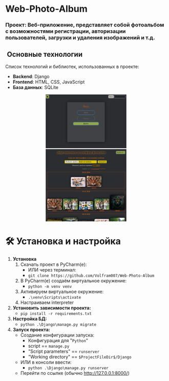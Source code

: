 # Web-Photo-Album

### Проект: Веб-приложение, представляет собой фотоальбом с возможностями регистрации, авторизации пользователей, загрузки и удаления изображений и т.д.

## ️ Основные технологии
Список технологий и библиотек, использованных в проекте:
- **Backend**: Django
- **Frontend**: HTML, CSS, JavaScript
- **База данных**: SQLite

<center>
<img src="img_example/Screenshot_1.png" width='50%' height="auto" alt="Авторизация">
<img src="img_example/Screenshot_2.png" width='50%' height="auto" alt="Главная">
</center>

# 🛠️ **Установка и настройка**
1. **Установка**
   1. Скачать проект в PyCharm(е):
      * ИЛИ через терминал:
      * `git clone https://github.com/Volfram007/Web-Photo-Album`
   2. В PyCharm(е) создаём виртуальное окружение:
      * `python -m venv venv`
   3. Активируем виртуальное окружение:
      * `.\venv\Scripts\activate`
   4. Настраиваем interpreter
2. **Установить зависимости проекта:**
   * `pip install -r requirements.txt`
3. **Настройка БД:**
   * `python .\Django\manage.py migrate`
4. **Запуск проекта:**
   * Создание конфигурации запуска:
      * Конфигурация для "`Python`"
      * script == `manage.py`
      * "Script parameters" == `runserver`
      * "Working directory" == `$ProjectFileDir$/Django`
   * ИЛИ в консоли ввести:
      - `python .\Django\manage.py runserver`
   * Перейти по ссылке (обычно http://127.0.0.1:8000/)